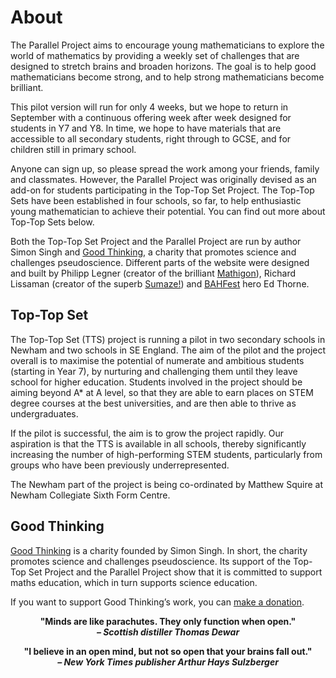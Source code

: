 # About

The Parallel Project aims to encourage young mathematicians to explore the world
of mathematics by providing a weekly set of challenges that are designed to
stretch brains and broaden horizons. The goal is to help good mathematicians
become strong, and to help strong mathematicians become brilliant.

This pilot version will run for only 4 weeks, but we hope to return in September
with a continuous offering week after week designed for students in Y7 and Y8.
In time, we hope to have materials that are accessible to all secondary
students, right through to GCSE, and for children still in primary school.

Anyone can sign up, so please spread the work among your friends, family and
classmates. However, the Parallel Project was originally devised as an add-on
for students participating in the Top-Top Set Project. The Top-Top Sets have
been established in four schools, so far, to help enthusiastic young
mathematician to achieve their potential. You can find out more about Top-Top
Sets below.

Both the Top-Top Set Project and the Parallel Project are run by author Simon
Singh and [Good Thinking](#good-thinking), a charity that
promotes science and challenges pseudoscience. Different parts of the website
were designed and built by Philipp Legner (creator of the brilliant
[Mathigon](https://mathigon.org/)), Richard Lissaman (creator of the superb
[Sumaze!](http://mei.org.uk/sumaze)) and [BAHFest](http://london.bahfest.com/)
hero Ed Thorne.


## Top-Top Set

The Top-Top Set (TTS) project is running a pilot in two secondary schools in
Newham and two schools in SE England. The aim of the pilot and the project
overall is to maximise the potential of numerate and ambitious students
(starting in Year 7), by nurturing and challenging them until they leave school
for higher education. Students involved in the project should be aiming beyond
A* at A level, so that they are able to earn places on STEM degree courses at
the best universities, and are then able to thrive as undergraduates. 
 
If the pilot is successful, the aim is to grow the project rapidly. Our
aspiration is that the TTS is available in all schools, thereby significantly
increasing the number of high-performing STEM students, particularly from groups
who have been previously underrepresented.
 
The Newham part of the project is being co-ordinated by Matthew Squire at Newham
Collegiate Sixth Form Centre.


## Good Thinking

[Good Thinking](http://goodthinkingsociety.org/) is a charity founded by Simon
Singh. In short, the charity promotes science and challenges pseudoscience. Its
support of the Top-Top Set Project and the Parallel Project show that it is
committed to support maths education, which in turn supports science education.

If you want to support Good Thinking’s work, you can
[make a donation](http://goodthinkingsociety.org/donate/).

<div style="text-align:center">

**"Minds are like parachutes. They only function when open."  
_– Scottish distiller Thomas Dewar_**

**"I believe in an open mind, but not so open that your brains fall out."  
_– New York Times publisher Arthur Hays Sulzberger_**

</div>

